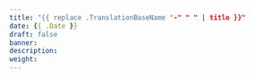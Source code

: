 ```yaml
---
title: "{{ replace .TranslationBaseName "-" " " | title }}"
date: {{ .Date }}
draft: false
banner:
description:
weight:
---
```

